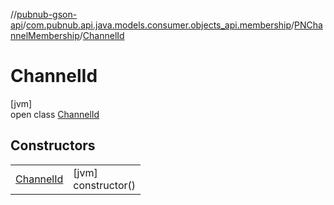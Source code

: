 //[pubnub-gson-api](../../../../index.md)/[com.pubnub.api.java.models.consumer.objects_api.membership](../../index.md)/[PNChannelMembership](../index.md)/[ChannelId](index.md)

# ChannelId

[jvm]\
open class [ChannelId](index.md)

## Constructors

| | |
|---|---|
| [ChannelId](-channel-id.md) | [jvm]<br>constructor() |
